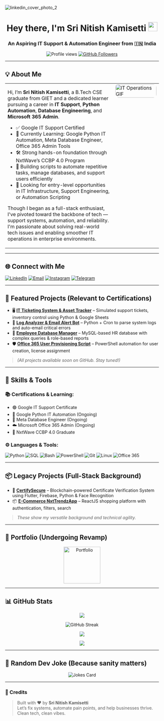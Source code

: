 ![linkedin_cover_photo_2](https://github.com/user-attachments/assets/aefa7de5-f8a8-4422-a386-ca745837151e)

<h1 align="center">Hey there, I'm Sri Nitish Kamisetti <img src="https://raw.githubusercontent.com/MartinHeinz/MartinHeinz/master/wave.gif" width="30px"></h1>
<h3 align="center">An Aspiring IT Support & Automation Engineer from 🇮🇳 India</h3>

<p align="center">
  <img src="https://komarev.com/ghpvc/?username=nitish2773&style=flat-square" alt="Profile views" />
  <a href="https://github.com/nitish2773?tab=followers"><img src="https://img.shields.io/github/followers/nitish2773?label=Follow&style=social" alt="GitHub Followers"></a>
</p>

---

## 💡 About Me

<table>
  <tr>
    <td valign="top" width="70%">
      
Hi, I’m **Sri Nitish Kamisetti**, a B.Tech CSE graduate from GIET and a dedicated learner pursuing a career in **IT Support**, **Python Automation**, **Database Engineering**, and **Microsoft 365 Admin**.

- ✅ Google IT Support Certified
- 🔄 Currently Learning: Google Python IT Automation, Meta Database Engineer, Office 365 Admin Tools
- 🛠️ Strong hands-on foundation through NxtWave’s CCBP 4.0 Program
- 🧠 Building scripts to automate repetitive tasks, manage databases, and support users efficiently
- 👀 Looking for entry-level opportunities in IT Infrastructure, Support Engineering, or Automation Scripting

Though I began as a full-stack enthusiast, I've pivoted toward the backbone of tech — support systems, automation, and reliability. I'm passionate about solving real-world tech issues and enabling smoother IT operations in enterprise environments.

  </td>
  <td valign="top" width="30%">
    <img src="https://media.giphy.com/media/qgQUggAC3Pfv687qPC/giphy.gif" alt="IT Operations GIF" width="100%" style="border-radius:10px;">
  </td>
  </tr>
</table>

---

## 🌐 Connect with Me

<p align="left">
  <a href="https://www.linkedin.com/in/sri-nitish-kamisetti/"><img src="https://img.icons8.com/fluency/48/linkedin.png" alt="LinkedIn" /></a>
  <a href="mailto:nitishkamisetti123@gmail.com"><img src="https://img.icons8.com/fluency/48/apple-mail.png" alt="Email" /></a>
  <a href="https://www.instagram.com/_nitish_2773"><img src="https://img.icons8.com/fluency/48/instagram-new.png" alt="Instagram" /></a>
  <a href="https://t.me/Srinitish"><img src="https://img.icons8.com/color/48/telegram-app.png" alt="Telegram" /></a>
</p>

---

## 📌 Featured Projects (Relevant to Certifications)

- 🖥️ [**IT Ticketing System & Asset Tracker**](#) – Simulated support tickets, inventory control using Python & Google Sheets
- 🐍 [**Log Analyzer & Email Alert Bot**](#) – Python + Cron to parse system logs and auto-email critical errors
- 🧮 [**Employee Database Manager**](#) – MySQL-based HR database with complex queries & role-based reports
- 🛡️ [**Office 365 User Provisioning Script**](#) – PowerShell automation for user creation, license assignment

> *(All projects available soon on GitHub. Stay tuned!)*

---

## 🧠 Skills & Tools

### 📚 Certifications & Learning:
- 🟢 Google IT Support Certificate
- 🔄 Google Python IT Automation (Ongoing)
- 📘 Meta Database Engineer (Ongoing)
- ☁️ Microsoft Office 365 Admin (Ongoing)
- 🔧 NxtWave CCBP 4.0 Graduate

### ⚙️ Languages & Tools:
![Python](https://img.shields.io/badge/-Python-black?logo=python)
![SQL](https://img.shields.io/badge/-MySQL-black?logo=mysql)
![Bash](https://img.shields.io/badge/-Bash-black?logo=gnu-bash)
![PowerShell](https://img.shields.io/badge/-PowerShell-black?logo=powershell)
![Git](https://img.shields.io/badge/-Git-black?logo=git)
![Linux](https://img.shields.io/badge/-Linux-black?logo=linux)
![Office 365](https://img.shields.io/badge/-Microsoft_365-black?logo=microsoft-office)

---

## 📦 Legacy Projects (Full-Stack Background)

- 🧾 [**CertifySecure**](https://github.com/Nitish2773/CertifySecure) – Blockchain-powered Certificate Verification System using Flutter, Firebase, Python & Face Recognition
- 📦 [**E-Commerce NxtTrendzApp**](https://github.com/Nitish2773/NxtTrendzApp) – ReactJS shopping platform with authentication, filters, search

> *These show my versatile background and technical agility.*

---

## 🚀 Portfolio (Undergoing Revamp)

<p align="center">
  <a href="https://srinitishportfolio.netlify.app/" target="_blank">
    <img src="https://mir-s3-cdn-cf.behance.net/project_modules/disp/945b0225337909.563440870421b.png" alt="Portfolio" width="120px" height="120px" />
  </a>
</p>

---

## 📊 GitHub Stats

<p align="center">
  <img src="https://github-readme-stats.vercel.app/api?username=nitish2773&show_icons=true&theme=tokyonight" />
</p>

<p align="center">
  <img src="https://streak-stats.demolab.com?user=nitish2773&theme=tokyonight&hide_border=true" alt="GitHub Streak" />
</p>

<p align="center">
  <img src="https://github-readme-stats.vercel.app/api/top-langs?username=nitish2773&show_icons=true&layout=compact&theme=tokyonight" />
</p>

<p align="center">
  <img src="https://github-profile-trophy.vercel.app/?username=nitish2773&theme=onedark" />
</p>

---

## 🤣 Random Dev Joke (Because sanity matters)

<p align="center">
  <img src="https://readme-jokes.vercel.app/api?theme=dark" alt="Jokes Card" />
</p>

---

### 📌 Credits

> Built with ❤️ by **Sri Nitish Kamisetti**  
> Let’s fix systems, automate pain points, and help businesses thrive. Clean tech, clean vibes.
